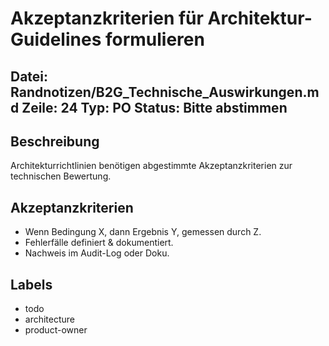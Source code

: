 # Akzeptanzkriterien für Architektur-Guidelines formulieren
Datei: Randnotizen/B2G_Technische_Auswirkungen.md
Zeile: 24
Typ: PO
Status: Bitte abstimmen
---

## Beschreibung
Architekturrichtlinien benötigen abgestimmte Akzeptanzkriterien zur technischen Bewertung.

## Akzeptanzkriterien
- Wenn Bedingung X, dann Ergebnis Y, gemessen durch Z.
- Fehlerfälle definiert & dokumentiert.
- Nachweis im Audit-Log oder Doku.

## Labels
- todo
- architecture
- product-owner
